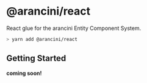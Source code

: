 # @arancini/react

React glue for the arancini Entity Component System.

```bash
> yarn add @arancini/react
```

## Getting Started

**coming soon!**
